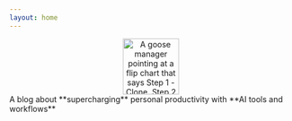 ```yaml
---
layout: home
---
```

<div style="text-align: center;">
    <a href="{{ '/assets/images/cloning_the_goose.png' | relative_url }}">
        <img 
            src="{{ '/assets/images/cloning_the_goose.png' | relative_url }}"
            alt="A goose manager pointing at a flip chart that says Step 1 - Clone, Step 2 - ???, Step 3 - Profit, and a drawing of a pile of golden eggs underneath" 
            width="100" 
        />
    </a>
</div>
A blog about **supercharging** personal productivity with **AI tools and workflows**
